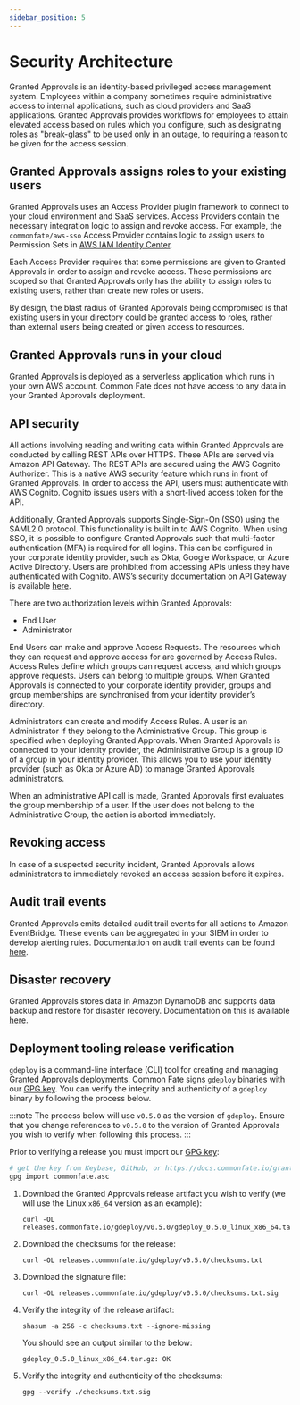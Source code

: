 ```yaml
---
sidebar_position: 5
---
```


# Security Architecture

Granted Approvals is an identity-based privileged access management system. Employees within a company sometimes require administrative access to internal applications, such as cloud providers and SaaS applications. Granted Approvals provides workflows for employees to attain elevated access based on rules which you configure, such as designating roles as "break-glass" to be used only in an outage, to requiring a reason to be given for the access session.

## Granted Approvals assigns roles to your existing users

Granted Approvals uses an Access Provider plugin framework to connect to your cloud environment and SaaS services. Access Providers contain the necessary integration logic to assign and revoke access. For example, the `commonfate/aws-sso` Access Provider contains logic to assign users to Permission Sets in [AWS IAM Identity Center](https://aws.amazon.com/iam/identity-center/).

Each Access Provider requires that some permissions are given to Granted Approvals in order to assign and revoke access. These permissions are scoped so that Granted Approvals only has the ability to assign roles to existing users, rather than create new roles or users.

By design, the blast radius of Granted Approvals being compromised is that existing users in your directory could be granted access to roles, rather than external users being created or given access to resources.

## Granted Approvals runs in your cloud

Granted Approvals is deployed as a serverless application which runs in your own AWS account. Common Fate does not have access to any data in your Granted Approvals deployment.

## API security

All actions involving reading and writing data within Granted Approvals are conducted by calling REST APIs over HTTPS. These APIs are served via Amazon API Gateway. The REST APIs are secured using the AWS Cognito Authorizer. This is a native AWS security feature which runs in front of Granted Approvals. In order to access the API, users must authenticate with AWS Cognito. Cognito issues users with a short-lived access token for the API.

Additionally, Granted Approvals supports Single-Sign-On (SSO) using the SAML2.0 protocol. This functionality is built in to AWS Cognito. When using SSO, it is possible to configure Granted Approvals such that multi-factor authentication (MFA) is required for all logins. This can be configured in your corporate identity provider, such as Okta, Google Workspace, or Azure Active Directory. Users are prohibited from accessing APIs unless they have authenticated with Cognito. AWS’s security documentation on API Gateway is available [here](https://docs.aws.amazon.com/apigateway/latest/developerguide/security.html).

There are two authorization levels within Granted Approvals:

- End User
- Administrator

End Users can make and approve Access Requests. The resources which they can request and approve access for are governed by Access Rules. Access Rules define which groups can request access, and which groups approve requests. Users can belong to multiple groups. When Granted Approvals is connected to your corporate identity provider, groups and group memberships are synchronised from your identity provider’s directory.

Administrators can create and modify Access Rules. A user is an Administrator if they belong to the Administrative Group. This group is specified when deploying Granted Approvals. When Granted Approvals is connected to your identity provider, the Administrative Group is a group ID of a group in your identity provider. This allows you to use your identity provider (such as Okta or Azure AD) to manage Granted Approvals administrators.

When an administrative API call is made, Granted Approvals first evaluates the group membership of a user. If the user does not belong to the Administrative Group, the action is aborted immediately.

## Revoking access

In case of a suspected security incident, Granted Approvals allows administrators to immediately revoked an access session before it expires.

## Audit trail events

Granted Approvals emits detailed audit trail events for all actions to Amazon EventBridge. These events can be aggregated in your SIEM in order to develop alerting rules. Documentation on audit trail events can be found [here](https://www.notion.so/Team-Home-09dc640a01d149b09edfd12ca83a3926).

## Disaster recovery

Granted Approvals stores data in Amazon DynamoDB and supports data backup and restore for disaster recovery. Documentation on this is available [here](https://docs.commonfate.io/granted-approvals/configuration/backup).

## Deployment tooling release verification

`gdeploy` is a command-line interface (CLI) tool for creating and managing Granted Approvals deployments. Common Fate signs `gdeploy` binaries with our [GPG key](https://docs.commonfate.io/granted/security#pgp-public-key). You can verify the integrity and authenticity of a `gdeploy` binary by following the process below.

:::note
The process below will use `v0.5.0` as the version of `gdeploy`. Ensure that you change references to `v0.5.0` to the version of Granted Approvals you wish to verify when following this process.
:::

Prior to verifying a release you must import our [GPG key](https://docs.commonfate.io/granted/security#pgp-public-key):

```bash
# get the key from Keybase, GitHub, or https://docs.commonfate.io/granted/security, and save it as commonfate.asc.
gpg import commonfate.asc
```

1. Download the Granted Approvals release artifact you wish to verify (we will use the Linux `x86_64` version as an example):

   ```
   curl -OL releases.commonfate.io/gdeploy/v0.5.0/gdeploy_0.5.0_linux_x86_64.tar.gz
   ```

2. Download the checksums for the release:

   ```
   curl -OL releases.commonfate.io/gdeploy/v0.5.0/checksums.txt
   ```

3. Download the signature file:

   ```
   curl -OL releases.commonfate.io/gdeploy/v0.5.0/checksums.txt.sig
   ```

4. Verify the integrity of the release artifact:

   ```
   shasum -a 256 -c checksums.txt --ignore-missing
   ```

   You should see an output similar to the below:

   ```
   gdeploy_0.5.0_linux_x86_64.tar.gz: OK
   ```

5. Verify the integrity and authenticity of the checksums:

   ```
   gpg --verify ./checksums.txt.sig
   ```
